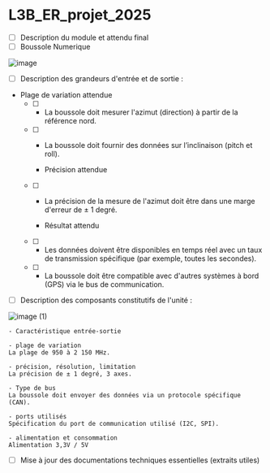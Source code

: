# L3B_ER_projet_2025
- [ ] Description du module et attendu final
- [ ] Boussole Numerique

![image](https://github.com/user-attachments/assets/73772ac3-c29a-4dd1-940a-bab488e4cb58)

- [ ] Description des grandeurs d'entrée et de sortie :

- Plage de variation attendue
  - [ ] - La boussole doit mesurer l'azimut (direction) à partir de la référence nord.
  - [ ] - La boussole doit fournir des données sur l’inclinaison (pitch et roll).


    - Précision attendue
  - [ ] - La précision de la mesure de l'azimut doit être dans une marge d'erreur de ± 1 degré.

    - Résultat attendu
  - [ ] - Les données doivent être disponibles en temps réel avec un taux de transmission spécifique (par exemple, toutes les secondes).
  - [ ] - La boussole doit être compatible avec d'autres systèmes à bord (GPS) via le bus de communication.
      
- [ ] Description des composants constitutifs de l'unité :

![image (1)](https://github.com/user-attachments/assets/581d49aa-7957-4e9b-ab17-d8e5a4e88368) 

    - Caractéristique entrée-sortie 
    
    - plage de variation 
    La plage de 950 à 2 150 MHz.
    
    - précision, résolution, limitation 
    La précision de ± 1 degré, 3 axes.
    
    - Type de bus 
    La boussole doit envoyer des données via un protocole spécifique (CAN).
    
    - ports utilisés 
    Spécification du port de communication utilisé (I2C, SPI).
    
    - alimentation et consommation 
    Alimentation 3,3V / 5V
    
- [ ] Mise à jour des documentations techniques essentielles (extraits utiles)
